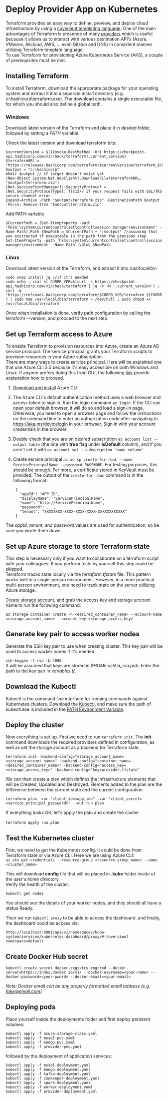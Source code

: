 # Deploy Provider App on Kubernetes

Terraform provides an easy way to define, preview, and deploy cloud infrastructure by using a [covenient templating language](https://www.terraform.io/docs/configuration/syntax.html). One of the main advantages of Terraform is presence of many [providers](https://www.terraform.io/docs/providers/) which is useful because it allows us to interact with various destination API's (Azure, VMware, Alicloud, AWS, … even GitHub and DNS) in consistent manner utilizing Terraform template language.  
To use Terraform for provisioning Azure Kubernetes Service (AKS), a couple of prerequisites must be met.
 
## Installing Terraform  

To install Terraform, download the appropriate package for your operating system and extract it into a separate install directory (e.g. c:\hashicorp\terraform.exe). The download contains a single executable file, for which you should also define a global path.
 

### Windows

Download latest version of the Terraform and place it in desired folder, followed by setting a *PATH* variable:

Check the latest version and download terraform bits:  
```
$currentVersion = $((Invoke-RestMethod -Uri https://checkpoint-api.hashicorp.com/v1/check/terraform).current_version)  
$terraformURL = "https://releases.hashicorp.com/terraform/$currentVersion/terraform_$($currentVersion)_windows_amd64.zip"  
$output = "c:\hashicorp"  
mkdir $output // if target doesn't exist yet  
(New-Object System.Net.WebClient).DownloadFile($terraformURL, "$output\terraform.zip")  
[Net.ServicePointManager]::SecurityProtocol = [Net.SecurityProtocolType]::Tls12// if your request fails with SSL/TKS secure channel error  
Expand-Archive -Path "$output\terraform.zip" -DestinationPath $output -Force; Remove-Item "$output\terraform.zip"
```

Add PATH variable
```
$CurrentPath = (Get-Itemproperty -path 'hklm:\system\currentcontrolset\control\session manager\environment' -Name Path).Path $NewPath = $CurrentPath + ";$output" //assuming that you exctracted tf executable in the path from the previous step  
Set-ItemProperty -path 'hklm:\system\currentcontrolset\control\session manager\environment' -Name Path -Value $NewPath
```

### Linux

Download latest version of the Terraform, and extract it into /usr/local/bin

```
sudo snap install jq //if it's needed  
sudo echo ; zcat <( CURRR_VER=$(curl -s https://checkpoint-api.hashicorp.com/v1/check/terraform | jq -r -M '.current_version') ; curl -q "https://releases.hashicorp.com/terraform/$CURRR_VER/terraform_${CURRR_VER}_linux_amd64.zip" ) | sudo tee /usr/local/bin/terraform > /dev/null ; sudo chmod +x /usr/local/bin/terraform
```

Once when installation is done, verify path configuration by calling the terraform --version, and procced to the next step 


## Set up Terraform access to Azure 

To enable Terraform to provision resources into Azure, create an Azure AD service principal. The service principal grants your Terraform scripts to provision resources in your Azure subscription.  
There are many ways to create service principal. Here will be explained one that use Azure CLI 2.0 because it's easy accessible on both Windows and Linux. If anyone prefers doing this from GUI, the following [link](https://docs.microsoft.com/en-us/azure/azure-resource-manager/resource-group-create-service-principal-portal) provide explanation how to proceed.
 
1. [Download and install](https://docs.microsoft.com/en-us/cli/azure/install-azure-cli?view=azure-cli-latest) Azure CLI.  
2. The Azure CLI's default authentication method uses a web browser and access token to sign in. Run the login command `az login`. If the CLI can open your default browser, it will do so and load a sign-in page. Otherwise, you need to open a browser page and follow the instructions on the command line to enter an authorization code after navigating to https://aka.ms/devicelogin in your browser. Sign in with your account credentials in the browser.  

3. Double check that you are on desired subscription `az account list --output table` (the one with **true** flag under **IsDefault** column), and if you aren't set it with `az account set --subscription "name_column"`.  
4. Create service principal `az ad sp create-for-rbac --name ServicePrincipalName --password PASSWORD`. For testing purposes, this should be enough. For more, a certificate stored in KeyVault must be provided. The output of the `create-for-rbac` command is in the following format:  
   ```
    {
	  "appId": "APP_ID",
	  "displayName": "ServicePrincipalName",
	  "name": "http://ServicePrincipalName",
	  "password": ...,
	  "tenant": "XXXXXXXX-XXXX-XXXX-XXXX-XXXXXXXXXXXX"
	}
	```  
The *appId*, *tenant*, and *password* values are used for authentication, so be sure you wrote them down.


## Set up Azure storage to store Terraform state 

This step is necessary only if you want to collaborate on a terraform script with your colleagues. If you perform tests by yourself this step could be skipped.  
Terraform tracks state locally via the *terraform.tfstate* file. This pattern works well in a single-person environment. However, in a more practical multi-person environment, one need to track state on the server utilizing Azure storage. 

[Create storage account](https://code.visualstudio.com/tutorials/static-website/create-storage), and grab the access key and storage account name to run the following command:  

```
az storage container create -n <desired_container_name> --account-name <storage_account_name> --account-key <storage_access_key>
```


## Generate key pair to access worker nodes

Generate the SSH key pair to use when creating cluster. This key pair will be used to access worker nodes if it's needed.

`ssh-keygen -t rsa -b 4096`  
It will be assumed that keys are stored in *$HOME\.ssh\id_rsa.pub*. Enter the path to the key pair in *variables.tf*.


## Download the Kubectl

Kubectl is the command line interface for running commands against Kubernetes clusters. Download the [Kubectl](https://storage.googleapis.com/kubernetes-release/release/v1.9.0/bin/windows/amd64/kubectl.exe), and make sure the path of kubectl.exe is included in the [PATH Environment Variable](https://msdn.microsoft.com/en-us/library/office/ee537574(v=office.14).aspx). 


## Deploy the cluster

Now everything is set up. First we need to run `terraform init`. The **init** command downloads the required providers defined in configuration, as well as set the storage account as a backend for Terraform state.  

```
terraform init -backend-config="storage_account_name=<storage_account_name>" -backend-config="container_name=<desired_container_name>" -backend-config="access_key=<storage_access_key>" -backend-config="key=provider.tfstate"
```

We can then create a plan which defines the infrastructure elements that will be Created, Updated and Destroyed. Elements added to the plan are the difference between the current state and the current configuration.  

`terraform plan -var "client_id=<app_id>" -var "client_secret=<service_principal_password>"  -out run.plan`

If everything looks OK, let's apply the plan and create the cluster  

`terraform apply run.plan`
 
 
## Test the Kubernetes cluster 

First, we need to get the Kubernetes config. It could be done from Terraform state or via Azure CLI. Here we are using Azure CLI:  
`az aks get-credentials --resource-group <resource_group_name> --name <cluster_name>`  

This will download **config** file that will be placed in **.kube** folder inside of the user's *home* directory.  
Verify the health of the cluster.  

`kubectl get nodes`  

You should see the details of your worker nodes, and they should all have a status Ready.

Then we run `kubectl proxy` to be able to access the dashboard, and finally, the dashboard could be access via:  

`http://localhost:8001/api/v1/namespaces/kube-system/services/kubernetes-dashboard/proxy/#!/overview?namespace=default`


## Create Docker Hub secret

```
kubectl create secret docker-registry regcred --docker-server=https://index.docker.io/v1/ --docker-username=<your-name> --docker-password=<your-pword> --docker-email=<your-email>
```  
*Note: Docker email can be any properly formatted email address (e.g. fake@email.com).*

## Deploying pods

Place yourself inside the deployments folder and first deploy peristent volumes:  

```
kubectl apply -f azure-storage-class.yaml
kubectl apply -f mysql-pvc.yaml
kubectl apply -f mongo-pvc.yaml
kubectl apply -f provider-pvc.yaml
```
followed by the deployment of application services:
```
kubectl apply -f mysql-deployment.yaml
kubectl apply -f mongo-deployment.yaml
kubectl apply -f kafka-deployment.yaml
kubectl apply -f zookeeper-deployment.yaml
kubectl apply -f spark-deployment.yaml
kubectl apply -f worker-deployment.yaml
kubectl apply -f provider-deployment.yaml
```
